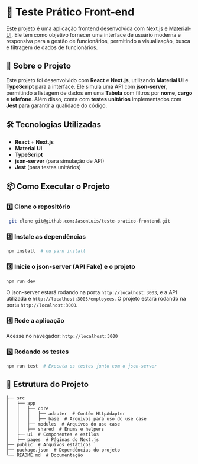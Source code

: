 # 📌 Teste Prático Front-end

Este projeto é uma aplicação frontend desenvolvida com [Next.js](https://nextjs.org) e [Material-UI](https://mui.com). Ele tem como objetivo fornecer uma interface de usuário moderna e responsiva para a gestão de funcionários, permitindo a visualização, busca e filtragem de dados de funcionários.

## 🚀 Sobre o Projeto

Este projeto foi desenvolvido com **React** e **Next.js**, utilizando **Material UI** e **TypeScript** para a interface. Ele simula uma API com **json-server**, permitindo a listagem de dados em uma **Tabela** com filtros por **nome, cargo e telefone**. Além disso, conta com **testes unitários** implementados com **Jest** para garantir a qualidade do código.

## 🛠 Tecnologias Utilizadas

- **React** + **Next.js**
- **Material UI**
- **TypeScript**
- **json-server** (para simulação de API)
- **Jest** (para testes unitários)

## 📦 Como Executar o Projeto

### 1️⃣ Clone o repositório

```sh
 git clone git@github.com:JasonLuis/teste-pratico-frontend.git
```

### 2️⃣ Instale as dependências

```sh
npm install  # ou yarn install
```

### 3️⃣ Inicie o json-server (API Fake) e o projeto

```sh
npm run dev 
```

O json-server estará rodando na porta `http://localhost:3003`, e a API utilizada é `http://localhost:3003/employees`.
O projeto estará rodando na porta `http://localhost:3000`.


### 4️⃣ Rode a aplicação

Acesse no navegador: `http://localhost:3000`

### 5️⃣ Rodando os testes

```sh
npm run test  # Executa os testes junto com o json-server
```

## 📂 Estrutura do Projeto

```
├── src
│   ├── app
│   │   ├── core
│   │   │   ├── adapter  # Contém HttpAdapter
│   │   │   ├── base  # Arquivos para uso do use case
│   │   ├── modules  # Arquivos do use case
│   │   ├── shared  # Enums e helpers
│   ├── ui  # Componentes e estilos
│   ├── pages  # Páginas do Next.js
├── public  # Arquivos estáticos
├── package.json  # Dependências do projeto
└── README.md  # Documentação
```

